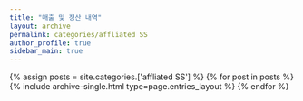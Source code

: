 ```yaml
---
title: "매출 및 정산 내역"
layout: archive
permalink: categories/affliated SS
author_profile: true
sidebar_main: true
---
```



{% assign posts = site.categories.['affliated SS'] %}
{% for post in posts %} {% include archive-single.html type=page.entries_layout %} {% endfor %}